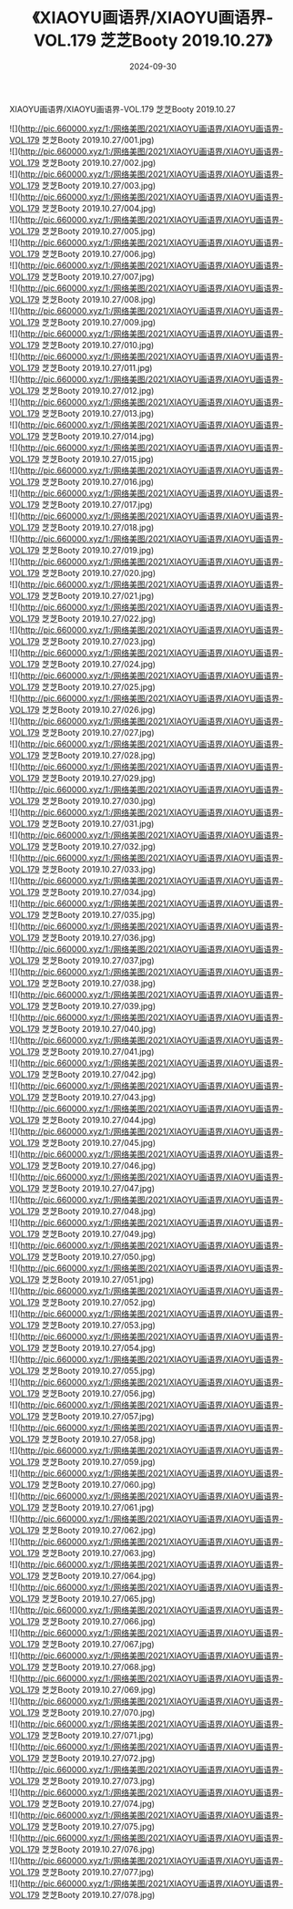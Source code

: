 ﻿---
layout: post
title:  《XIAOYU画语界/XIAOYU画语界-VOL.179 芝芝Booty 2019.10.27》
date:   2024-09-30
img: http://pic.660000.xyz/1:/网络美图/2021/XIAOYU画语界/XIAOYU画语界-VOL.179 芝芝Booty 2019.10.27/000.jpg
categories: [美女, 清纯, 唯美]
---

XIAOYU画语界/XIAOYU画语界-VOL.179 芝芝Booty 2019.10.27

 ![](http://pic.660000.xyz/1:/网络美图/2021/XIAOYU画语界/XIAOYU画语界-VOL.179 芝芝Booty 2019.10.27/001.jpg) <br>![](http://pic.660000.xyz/1:/网络美图/2021/XIAOYU画语界/XIAOYU画语界-VOL.179 芝芝Booty 2019.10.27/002.jpg) <br>![](http://pic.660000.xyz/1:/网络美图/2021/XIAOYU画语界/XIAOYU画语界-VOL.179 芝芝Booty 2019.10.27/003.jpg) <br>![](http://pic.660000.xyz/1:/网络美图/2021/XIAOYU画语界/XIAOYU画语界-VOL.179 芝芝Booty 2019.10.27/004.jpg) <br>![](http://pic.660000.xyz/1:/网络美图/2021/XIAOYU画语界/XIAOYU画语界-VOL.179 芝芝Booty 2019.10.27/005.jpg) <br>![](http://pic.660000.xyz/1:/网络美图/2021/XIAOYU画语界/XIAOYU画语界-VOL.179 芝芝Booty 2019.10.27/006.jpg) <br>![](http://pic.660000.xyz/1:/网络美图/2021/XIAOYU画语界/XIAOYU画语界-VOL.179 芝芝Booty 2019.10.27/007.jpg) <br>![](http://pic.660000.xyz/1:/网络美图/2021/XIAOYU画语界/XIAOYU画语界-VOL.179 芝芝Booty 2019.10.27/008.jpg) <br>![](http://pic.660000.xyz/1:/网络美图/2021/XIAOYU画语界/XIAOYU画语界-VOL.179 芝芝Booty 2019.10.27/009.jpg) <br>![](http://pic.660000.xyz/1:/网络美图/2021/XIAOYU画语界/XIAOYU画语界-VOL.179 芝芝Booty 2019.10.27/010.jpg) <br>![](http://pic.660000.xyz/1:/网络美图/2021/XIAOYU画语界/XIAOYU画语界-VOL.179 芝芝Booty 2019.10.27/011.jpg) <br>![](http://pic.660000.xyz/1:/网络美图/2021/XIAOYU画语界/XIAOYU画语界-VOL.179 芝芝Booty 2019.10.27/012.jpg) <br>![](http://pic.660000.xyz/1:/网络美图/2021/XIAOYU画语界/XIAOYU画语界-VOL.179 芝芝Booty 2019.10.27/013.jpg) <br>![](http://pic.660000.xyz/1:/网络美图/2021/XIAOYU画语界/XIAOYU画语界-VOL.179 芝芝Booty 2019.10.27/014.jpg) <br>![](http://pic.660000.xyz/1:/网络美图/2021/XIAOYU画语界/XIAOYU画语界-VOL.179 芝芝Booty 2019.10.27/015.jpg) <br>![](http://pic.660000.xyz/1:/网络美图/2021/XIAOYU画语界/XIAOYU画语界-VOL.179 芝芝Booty 2019.10.27/016.jpg) <br>![](http://pic.660000.xyz/1:/网络美图/2021/XIAOYU画语界/XIAOYU画语界-VOL.179 芝芝Booty 2019.10.27/017.jpg) <br>![](http://pic.660000.xyz/1:/网络美图/2021/XIAOYU画语界/XIAOYU画语界-VOL.179 芝芝Booty 2019.10.27/018.jpg) <br>![](http://pic.660000.xyz/1:/网络美图/2021/XIAOYU画语界/XIAOYU画语界-VOL.179 芝芝Booty 2019.10.27/019.jpg) <br>![](http://pic.660000.xyz/1:/网络美图/2021/XIAOYU画语界/XIAOYU画语界-VOL.179 芝芝Booty 2019.10.27/020.jpg) <br>![](http://pic.660000.xyz/1:/网络美图/2021/XIAOYU画语界/XIAOYU画语界-VOL.179 芝芝Booty 2019.10.27/021.jpg) <br>![](http://pic.660000.xyz/1:/网络美图/2021/XIAOYU画语界/XIAOYU画语界-VOL.179 芝芝Booty 2019.10.27/022.jpg) <br>![](http://pic.660000.xyz/1:/网络美图/2021/XIAOYU画语界/XIAOYU画语界-VOL.179 芝芝Booty 2019.10.27/023.jpg) <br>![](http://pic.660000.xyz/1:/网络美图/2021/XIAOYU画语界/XIAOYU画语界-VOL.179 芝芝Booty 2019.10.27/024.jpg) <br>![](http://pic.660000.xyz/1:/网络美图/2021/XIAOYU画语界/XIAOYU画语界-VOL.179 芝芝Booty 2019.10.27/025.jpg) <br>![](http://pic.660000.xyz/1:/网络美图/2021/XIAOYU画语界/XIAOYU画语界-VOL.179 芝芝Booty 2019.10.27/026.jpg) <br>![](http://pic.660000.xyz/1:/网络美图/2021/XIAOYU画语界/XIAOYU画语界-VOL.179 芝芝Booty 2019.10.27/027.jpg) <br>![](http://pic.660000.xyz/1:/网络美图/2021/XIAOYU画语界/XIAOYU画语界-VOL.179 芝芝Booty 2019.10.27/028.jpg) <br>![](http://pic.660000.xyz/1:/网络美图/2021/XIAOYU画语界/XIAOYU画语界-VOL.179 芝芝Booty 2019.10.27/029.jpg) <br>![](http://pic.660000.xyz/1:/网络美图/2021/XIAOYU画语界/XIAOYU画语界-VOL.179 芝芝Booty 2019.10.27/030.jpg) <br>![](http://pic.660000.xyz/1:/网络美图/2021/XIAOYU画语界/XIAOYU画语界-VOL.179 芝芝Booty 2019.10.27/031.jpg) <br>![](http://pic.660000.xyz/1:/网络美图/2021/XIAOYU画语界/XIAOYU画语界-VOL.179 芝芝Booty 2019.10.27/032.jpg) <br>![](http://pic.660000.xyz/1:/网络美图/2021/XIAOYU画语界/XIAOYU画语界-VOL.179 芝芝Booty 2019.10.27/033.jpg) <br>![](http://pic.660000.xyz/1:/网络美图/2021/XIAOYU画语界/XIAOYU画语界-VOL.179 芝芝Booty 2019.10.27/034.jpg) <br>![](http://pic.660000.xyz/1:/网络美图/2021/XIAOYU画语界/XIAOYU画语界-VOL.179 芝芝Booty 2019.10.27/035.jpg) <br>![](http://pic.660000.xyz/1:/网络美图/2021/XIAOYU画语界/XIAOYU画语界-VOL.179 芝芝Booty 2019.10.27/036.jpg) <br>![](http://pic.660000.xyz/1:/网络美图/2021/XIAOYU画语界/XIAOYU画语界-VOL.179 芝芝Booty 2019.10.27/037.jpg) <br>![](http://pic.660000.xyz/1:/网络美图/2021/XIAOYU画语界/XIAOYU画语界-VOL.179 芝芝Booty 2019.10.27/038.jpg) <br>![](http://pic.660000.xyz/1:/网络美图/2021/XIAOYU画语界/XIAOYU画语界-VOL.179 芝芝Booty 2019.10.27/039.jpg) <br>![](http://pic.660000.xyz/1:/网络美图/2021/XIAOYU画语界/XIAOYU画语界-VOL.179 芝芝Booty 2019.10.27/040.jpg) <br>![](http://pic.660000.xyz/1:/网络美图/2021/XIAOYU画语界/XIAOYU画语界-VOL.179 芝芝Booty 2019.10.27/041.jpg) <br>![](http://pic.660000.xyz/1:/网络美图/2021/XIAOYU画语界/XIAOYU画语界-VOL.179 芝芝Booty 2019.10.27/042.jpg) <br>![](http://pic.660000.xyz/1:/网络美图/2021/XIAOYU画语界/XIAOYU画语界-VOL.179 芝芝Booty 2019.10.27/043.jpg) <br>![](http://pic.660000.xyz/1:/网络美图/2021/XIAOYU画语界/XIAOYU画语界-VOL.179 芝芝Booty 2019.10.27/044.jpg) <br>![](http://pic.660000.xyz/1:/网络美图/2021/XIAOYU画语界/XIAOYU画语界-VOL.179 芝芝Booty 2019.10.27/045.jpg) <br>![](http://pic.660000.xyz/1:/网络美图/2021/XIAOYU画语界/XIAOYU画语界-VOL.179 芝芝Booty 2019.10.27/046.jpg) <br>![](http://pic.660000.xyz/1:/网络美图/2021/XIAOYU画语界/XIAOYU画语界-VOL.179 芝芝Booty 2019.10.27/047.jpg) <br>![](http://pic.660000.xyz/1:/网络美图/2021/XIAOYU画语界/XIAOYU画语界-VOL.179 芝芝Booty 2019.10.27/048.jpg) <br>![](http://pic.660000.xyz/1:/网络美图/2021/XIAOYU画语界/XIAOYU画语界-VOL.179 芝芝Booty 2019.10.27/049.jpg) <br>![](http://pic.660000.xyz/1:/网络美图/2021/XIAOYU画语界/XIAOYU画语界-VOL.179 芝芝Booty 2019.10.27/050.jpg) <br>![](http://pic.660000.xyz/1:/网络美图/2021/XIAOYU画语界/XIAOYU画语界-VOL.179 芝芝Booty 2019.10.27/051.jpg) <br>![](http://pic.660000.xyz/1:/网络美图/2021/XIAOYU画语界/XIAOYU画语界-VOL.179 芝芝Booty 2019.10.27/052.jpg) <br>![](http://pic.660000.xyz/1:/网络美图/2021/XIAOYU画语界/XIAOYU画语界-VOL.179 芝芝Booty 2019.10.27/053.jpg) <br>![](http://pic.660000.xyz/1:/网络美图/2021/XIAOYU画语界/XIAOYU画语界-VOL.179 芝芝Booty 2019.10.27/054.jpg) <br>![](http://pic.660000.xyz/1:/网络美图/2021/XIAOYU画语界/XIAOYU画语界-VOL.179 芝芝Booty 2019.10.27/055.jpg) <br>![](http://pic.660000.xyz/1:/网络美图/2021/XIAOYU画语界/XIAOYU画语界-VOL.179 芝芝Booty 2019.10.27/056.jpg) <br>![](http://pic.660000.xyz/1:/网络美图/2021/XIAOYU画语界/XIAOYU画语界-VOL.179 芝芝Booty 2019.10.27/057.jpg) <br>![](http://pic.660000.xyz/1:/网络美图/2021/XIAOYU画语界/XIAOYU画语界-VOL.179 芝芝Booty 2019.10.27/058.jpg) <br>![](http://pic.660000.xyz/1:/网络美图/2021/XIAOYU画语界/XIAOYU画语界-VOL.179 芝芝Booty 2019.10.27/059.jpg) <br>![](http://pic.660000.xyz/1:/网络美图/2021/XIAOYU画语界/XIAOYU画语界-VOL.179 芝芝Booty 2019.10.27/060.jpg) <br>![](http://pic.660000.xyz/1:/网络美图/2021/XIAOYU画语界/XIAOYU画语界-VOL.179 芝芝Booty 2019.10.27/061.jpg) <br>![](http://pic.660000.xyz/1:/网络美图/2021/XIAOYU画语界/XIAOYU画语界-VOL.179 芝芝Booty 2019.10.27/062.jpg) <br>![](http://pic.660000.xyz/1:/网络美图/2021/XIAOYU画语界/XIAOYU画语界-VOL.179 芝芝Booty 2019.10.27/063.jpg) <br>![](http://pic.660000.xyz/1:/网络美图/2021/XIAOYU画语界/XIAOYU画语界-VOL.179 芝芝Booty 2019.10.27/064.jpg) <br>![](http://pic.660000.xyz/1:/网络美图/2021/XIAOYU画语界/XIAOYU画语界-VOL.179 芝芝Booty 2019.10.27/065.jpg) <br>![](http://pic.660000.xyz/1:/网络美图/2021/XIAOYU画语界/XIAOYU画语界-VOL.179 芝芝Booty 2019.10.27/066.jpg) <br>![](http://pic.660000.xyz/1:/网络美图/2021/XIAOYU画语界/XIAOYU画语界-VOL.179 芝芝Booty 2019.10.27/067.jpg) <br>![](http://pic.660000.xyz/1:/网络美图/2021/XIAOYU画语界/XIAOYU画语界-VOL.179 芝芝Booty 2019.10.27/068.jpg) <br>![](http://pic.660000.xyz/1:/网络美图/2021/XIAOYU画语界/XIAOYU画语界-VOL.179 芝芝Booty 2019.10.27/069.jpg) <br>![](http://pic.660000.xyz/1:/网络美图/2021/XIAOYU画语界/XIAOYU画语界-VOL.179 芝芝Booty 2019.10.27/070.jpg) <br>![](http://pic.660000.xyz/1:/网络美图/2021/XIAOYU画语界/XIAOYU画语界-VOL.179 芝芝Booty 2019.10.27/071.jpg) <br>![](http://pic.660000.xyz/1:/网络美图/2021/XIAOYU画语界/XIAOYU画语界-VOL.179 芝芝Booty 2019.10.27/072.jpg) <br>![](http://pic.660000.xyz/1:/网络美图/2021/XIAOYU画语界/XIAOYU画语界-VOL.179 芝芝Booty 2019.10.27/073.jpg) <br>![](http://pic.660000.xyz/1:/网络美图/2021/XIAOYU画语界/XIAOYU画语界-VOL.179 芝芝Booty 2019.10.27/074.jpg) <br>![](http://pic.660000.xyz/1:/网络美图/2021/XIAOYU画语界/XIAOYU画语界-VOL.179 芝芝Booty 2019.10.27/075.jpg) <br>![](http://pic.660000.xyz/1:/网络美图/2021/XIAOYU画语界/XIAOYU画语界-VOL.179 芝芝Booty 2019.10.27/076.jpg) <br>![](http://pic.660000.xyz/1:/网络美图/2021/XIAOYU画语界/XIAOYU画语界-VOL.179 芝芝Booty 2019.10.27/077.jpg) <br>![](http://pic.660000.xyz/1:/网络美图/2021/XIAOYU画语界/XIAOYU画语界-VOL.179 芝芝Booty 2019.10.27/078.jpg) <br>